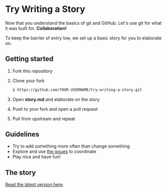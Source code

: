 Try Writing a Story
===================

Now that you understand the basics of git and GitHub.
Let's use git for what it was built for. **Collaboration!**

To keep the barrier of entry low, we set up a basic story for you to elaborate on.


## Getting started

1. Fork this repository

2. Clone your fork

    ```bash
    $ https://github.com/YOUR-USERNAME/try-writing-a-story.git
    ```

3. Open **story.md** and elaborate on the story

4. Push to your fork and open a pull request

5. Pull from upstream and repeat


## Guidelines

- Try to add something more often than change something
- Explore and use [the issues][issues] to coordinate
- Play nice and have fun!


## The story

[Read the latest version here][story].


[issues]: https://github.com/trynewtech/try-writing-a-story/issues
[story]: https://github.com/trynewtech/try-writing-a-story/blob/master/story.md#the-story

